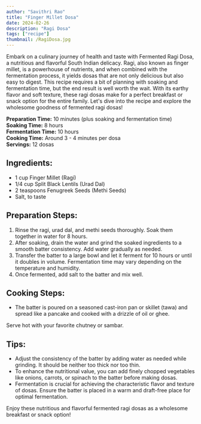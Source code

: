 ```yaml
---
author: "Savithri Rao"
title: "Finger Millet Dosa"
date: 2024-02-26
description: "Ragi Dosa"
tags: ["recipe"]
thumbnail: /RagiDosa.jpg
---
```

Embark on a culinary journey of health and taste with Fermented Ragi Dosa, a nutritious and flavorful South Indian delicacy. Ragi, also known as finger millet, is a powerhouse of nutrients, and when combined with the fermentation process, it yields dosas that are not only delicious but also easy to digest. This recipe requires a bit of planning with soaking and fermentation time, but the end result is well worth the wait. With its earthy flavor and soft texture, these ragi dosas make for a perfect breakfast or snack option for the entire family. Let's dive into the recipe and explore the wholesome goodness of fermented ragi dosas!

**Preparation Time:** 10 minutes (plus soaking and fermentation time)  
**Soaking Time:** 8 hours  
**Fermentation Time:** 10 hours  
**Cooking Time:** Around 3 - 4 minutes per dosa  
**Servings:** 12 dosas  

## Ingredients:
- 1 cup Finger Millet (Ragi)
- 1/4 cup Split Black Lentils (Urad Dal)
- 2 teaspoons Fenugreek Seeds (Methi Seeds)
- Salt, to taste  

## Preparation Steps:
1. Rinse the ragi, urad dal, and methi seeds thoroughly. Soak them together in water for 8 hours.
2. After soaking, drain the water and grind the soaked ingredients to a smooth batter consistency. Add water gradually as needed.
3. Transfer the batter to a large bowl and let it ferment for 10 hours or until it doubles in volume. Fermentation time may vary depending on the temperature and humidity.
4. Once fermented, add salt to the batter and mix well.

## Cooking Steps:
- The batter is poured on a seasoned cast-iron pan or skillet (tawa) and spread like a pancake and cooked with a drizzle of oil or ghee.

Serve hot with your favorite chutney or sambar.

## Tips:
- Adjust the consistency of the batter by adding water as needed while grinding. It should be neither too thick nor too thin.
- To enhance the nutritional value, you can add finely chopped vegetables like onions, carrots, or spinach to the batter before making dosas.
- Fermentation is crucial for achieving the characteristic flavor and texture of dosas. Ensure the batter is placed in a warm and draft-free place for optimal fermentation.

Enjoy these nutritious and flavorful fermented ragi dosas as a wholesome breakfast or snack option!

